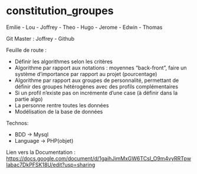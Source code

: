 # constitution_groupes
Emilie - Lou - Joffrey - Theo - Hugo - Jerome - Edwin - Thomas


Git Master : Joffrey - Github

Feuille de route :
 - Définir les algorithmes selon les critères
 - Algorithme par rapport aux notations : moyennes “back-front”, faire un système d’importance par rapport au projet (pourcentage)
 - Algorithme par rapport aux groupes de personnalité, permettant de définir des groupes hétérogènes avec des profils complémentaires
 - Si un profil n’existe pas on incrémente d’une case (à définir dans la partie algo)
 - La personne rentre toutes les données
 - Modélisation de la base de données


Technos:
 - BDD -> Mysql
 - Language -> PHP(objet)



Lien vers la Documentation :
 https://docs.google.com/document/d/1gaihJimMxGW6TCsI_O9m4vyRRTpwIabac7DkPFSK18U/edit?usp=sharing
